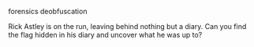 forensics deobfuscation

Rick Astley is on the run, leaving behind nothing but a diary. Can you find the flag hidden in his diary and uncover what he was up to?
